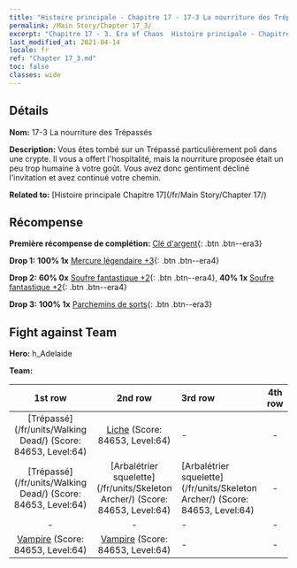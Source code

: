 ```yaml
---
title: "Histoire principale - Chapitre 17 - 17-3 La nourriture des Trépassés"
permalink: /Main Story/Chapter 17_3/
excerpt: "Chapitre 17 - 3. Era of Chaos  Histoire principale - Chapitre 17_3. 17-3 La nourriture des Trépassés"
last_modified_at: 2021-04-14
locale: fr
ref: "Chapter 17_3.md"
toc: false
classes: wide
---
```


## Détails

 **Nom:** 17-3 La nourriture des Trépassés

 **Description:** Vous êtes tombé sur un Trépassé particulièrement poli dans une crypte. Il vous a offert l'hospitalité, mais la nourriture proposée était un peu trop humaine à votre goût. Vous avez donc gentiment décliné l'invitation et avez continué votre chemin.

 **Related to:** [Histoire principale Chapitre 17](/fr/Main Story/Chapter 17/)

## Récompense

 **Première récompense de complétion:** [Clé d'argent](/fr/Items/con_693/){: .btn .btn--era3}

 **Drop 1:** **100% 1x** [Mercure légendaire +3](/fr/Items/mat_56/){: .btn .btn--era4}

 **Drop 2:** **60% 0x** [Soufre fantastique +2](/fr/Items/mat_50/){: .btn .btn--era4}, **40% 1x** [Soufre fantastique +2](/fr/Items/mat_50/){: .btn .btn--era4}

 **Drop 3:** **100% 1x** [Parchemins de sorts](/fr/Items/con_694/){: .btn .btn--era3}


## Fight against Team
 **Hero:** h_Adelaide

 **Team:**


  | 1st row | 2nd row | 3rd row | 4th row |
  |:----:|:----:|:----|:----:|
  | [Trépassé](/fr/units/Walking Dead/) (Score: 84653, Level:64)  | [Liche](/fr/units/Lich/) (Score: 84653, Level:64)  | - | - |
  | [Trépassé](/fr/units/Walking Dead/) (Score: 84653, Level:64)  | [Arbalétrier squelette](/fr/units/Skeleton Archer/) (Score: 84653, Level:64)  | [Arbalétrier squelette](/fr/units/Skeleton Archer/) (Score: 84653, Level:64)  | - |
  | - | - | - | - |
  | [Vampire](/fr/units/Vampire/) (Score: 84653, Level:64)  | [Vampire](/fr/units/Vampire/) (Score: 84653, Level:64)  | - | - |


